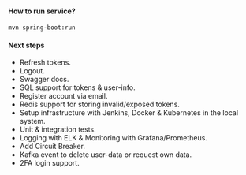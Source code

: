 #### How to run service?
```
mvn spring-boot:run
```

#### Next steps
* Refresh tokens.
* Logout.
* Swagger docs.
* SQL support for tokens & user-info.
* Register account via email.
* Redis support for storing invalid/exposed tokens.
* Setup infrastructure with Jenkins, Docker & Kubernetes in the local system.
* Unit & integration tests.
* Logging with ELK & Monitoring with Grafana/Prometheus.
* Add Circuit Breaker.
* Kafka event to delete user-data or request own data.
* 2FA login support.
